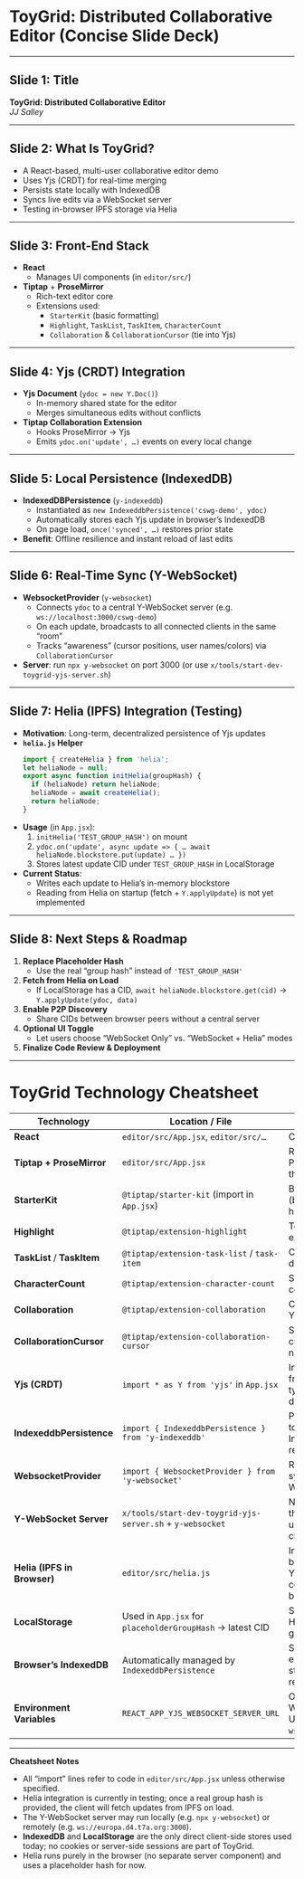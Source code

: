 # ToyGrid: Distributed Collaborative Editor (Concise Slide Deck)

---

## Slide 1: Title

**ToyGrid: Distributed Collaborative Editor**  
*JJ Salley*

---

## Slide 2: What Is ToyGrid?

- A React-based, multi-user collaborative editor demo  
- Uses Yjs (CRDT) for real-time merging  
- Persists state locally with IndexedDB  
- Syncs live edits via a WebSocket server  
- Testing in-browser IPFS storage via Helia  

---

## Slide 3: Front-End Stack

- **React**  
  - Manages UI components (in `editor/src/`)  
- **Tiptap** + **ProseMirror**  
  - Rich-text editor core  
  - Extensions used:  
    - `StarterKit` (basic formatting)  
    - `Highlight`, `TaskList`, `TaskItem`, `CharacterCount`  
    - `Collaboration` & `CollaborationCursor` (tie into Yjs)  

---

## Slide 4: Yjs (CRDT) Integration

- **Yjs Document** (`ydoc = new Y.Doc()`)  
  - In-memory shared state for the editor  
  - Merges simultaneous edits without conflicts  
- **Tiptap Collaboration Extension**  
  - Hooks ProseMirror → Yjs  
  - Emits `ydoc.on('update', …)` events on every local change  

---

## Slide 5: Local Persistence (IndexedDB)

- **IndexedDBPersistence** (`y-indexeddb`)  
  - Instantiated as `new IndexeddbPersistence('cswg-demo', ydoc)`  
  - Automatically stores each Yjs update in browser’s IndexedDB  
  - On page load, `once('synced', …)` restores prior state  
- **Benefit**: Offline resilience and instant reload of last edits  

---

## Slide 6: Real-Time Sync (Y-WebSocket)

- **WebsocketProvider** (`y-websocket`)  
  - Connects `ydoc` to a central Y-WebSocket server (e.g. `ws://localhost:3000/cswg-demo`)  
  - On each update, broadcasts to all connected clients in the same “room”  
  - Tracks “awareness” (cursor positions, user names/colors) via `CollaborationCursor`  
- **Server**: run `npx y-websocket` on port 3000 (or use `x/tools/start-dev-toygrid-yjs-server.sh`)  

---

## Slide 7: Helia (IPFS) Integration (Testing)

- **Motivation**: Long-term, decentralized persistence of Yjs updates  
- **`helia.js` Helper**  
  ```js
  import { createHelia } from 'helia';
  let heliaNode = null;
  export async function initHelia(groupHash) {
    if (heliaNode) return heliaNode;
    heliaNode = await createHelia();
    return heliaNode;
  }
  ```
- **Usage** (in `App.jsx`):  
  1. `initHelia('TEST_GROUP_HASH')` on mount  
  2. `ydoc.on('update', async update => { … await heliaNode.blockstore.put(update) … })`  
  3. Stores latest update CID under `TEST_GROUP_HASH` in LocalStorage  
- **Current Status**:  
  - Writes each update to Helia’s in-memory blockstore  
  - Reading from Helia on startup (fetch + `Y.applyUpdate`) is not yet implemented  

---

## Slide 8: Next Steps & Roadmap

1. **Replace Placeholder Hash**  
   - Use the real “group hash” instead of `'TEST_GROUP_HASH'`  
2. **Fetch from Helia on Load**  
   - If LocalStorage has a CID, `await heliaNode.blockstore.get(cid)` → `Y.applyUpdate(ydoc, data)`  
3. **Enable P2P Discovery**  
   - Share CIDs between browser peers without a central server  
4. **Optional UI Toggle**  
   - Let users choose “WebSocket Only” vs. “WebSocket + Helia” modes  
5. **Finalize Code Review & Deployment**  

---

# ToyGrid Technology Cheatsheet

| Technology                      | Location / File                          | Purpose                                                                |
|---------------------------------|------------------------------------------|------------------------------------------------------------------------|
| **React**                       | `editor/src/App.jsx`, `editor/src/…`     | Core UI framework                                                      |
| **Tiptap + ProseMirror**        | `editor/src/App.jsx`                     | Rich-text editing; ProseMirror under the hood                           |
| **StarterKit**                  | `@tiptap/starter-kit` (import in `App.jsx`) | Basic formatting (bold, italic, headings, lists)                         |
| **Highlight**                   | `@tiptap/extension-highlight`            | Text highlighting extension                                             |
| **TaskList** / **TaskItem**     | `@tiptap/extension-task-list` / `task-item` | Checkbox-list / to-do items                                              |
| **CharacterCount**              | `@tiptap/extension-character-count`      | Shows character count limit                                             |
| **Collaboration**               | `@tiptap/extension-collaboration`        | Connects Tiptap to Yjs CRDT document                                     |
| **CollaborationCursor**         | `@tiptap/extension-collaboration-cursor` | Shows collaborators’ cursors (with names/colors)                         |
| **Yjs (CRDT)**                  | `import * as Y from 'yjs'` in `App.jsx`  | In-memory conflict-free replicated data type (shared document state)     |
| **IndexeddbPersistence**        | `import { IndexeddbPersistence } from 'y-indexeddb'` | Persists Yjs updates to browser’s IndexedDB for offline recovery          |
| **WebsocketProvider**           | `import { WebsocketProvider } from 'y-websocket'` | Real-time Yjs update sync via central WebSocket server                    |
| **Y-WebSocket Server**          | `x/tools/start-dev-toygrid-yjs-server.sh` + `y-websocket` | Node-based server that relays Yjs updates between clients                 |
| **Helia (IPFS in Browser)**     | `editor/src/helia.js`                    | In-browser IPFS blockstore; stores Yjs updates as content-addressed blocks |
| **LocalStorage**                | Used in `App.jsx` for `placeholderGroupHash` →  latest CID | Stores the latest Helia CID under a group hash                            |
| **Browser’s IndexedDB**         | Automatically managed by `IndexeddbPersistence` | Stores and retrieves entire Yjs document state across page reloads         |
| **Environment Variables**       | `REACT_APP_YJS_WEBSOCKET_SERVER_URL`     | Overrides default WebSocket server URL (e.g., `ws://localhost:3000`)      |

---

**Cheatsheet Notes**  
- All “import” lines refer to code in `editor/src/App.jsx` unless otherwise specified.  
- Helia integration is currently in testing; once a real group hash is provided, the client will fetch updates from IPFS on load.  
- The Y-WebSocket server may run locally (e.g. `npx y-websocket`) or remotely (e.g. `ws://europa.d4.t7a.org:3000`).  
- **IndexedDB** and **LocalStorage** are the only direct client-side stores used today; no cookies or server-side sessions are part of ToyGrid.  
- Helia runs purely in the browser (no separate server component) and uses a placeholder hash for now.
